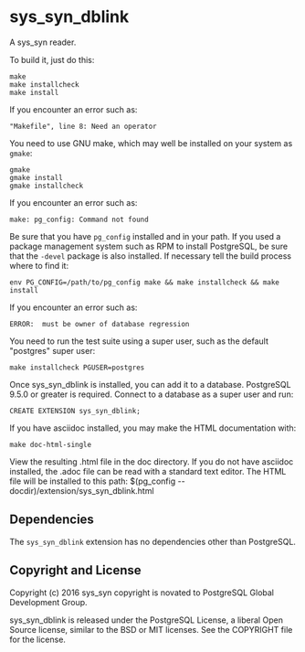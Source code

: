 sys_syn_dblink
=======

A sys_syn reader.

To build it, just do this:

    make
    make installcheck
    make install

If you encounter an error such as:

    "Makefile", line 8: Need an operator

You need to use GNU make, which may well be installed on your system as
`gmake`:

    gmake
    gmake install
    gmake installcheck

If you encounter an error such as:

    make: pg_config: Command not found

Be sure that you have `pg_config` installed and in your path. If you used a
package management system such as RPM to install PostgreSQL, be sure that the
`-devel` package is also installed. If necessary tell the build process where
to find it:

    env PG_CONFIG=/path/to/pg_config make && make installcheck && make install

If you encounter an error such as:

    ERROR:  must be owner of database regression

You need to run the test suite using a super user, such as the default
"postgres" super user:

    make installcheck PGUSER=postgres

Once sys_syn_dblink is installed, you can add it to a database. PostgreSQL
9.5.0 or greater is required. Connect to a database as a super user and run:

    CREATE EXTENSION sys_syn_dblink;

If you have asciidoc installed, you may make the HTML documentation with:

    make doc-html-single

View the resulting .html file in the doc directory.  If you do not have
asciidoc installed, the .adoc file can be read with a standard text editor.
The HTML file will be installed to this path:
    $(pg_config --docdir)/extension/sys_syn_dblink.html

Dependencies
------------
The `sys_syn_dblink` extension has no dependencies other than PostgreSQL.

Copyright and License
---------------------

Copyright (c) 2016
sys_syn copyright is novated to PostgreSQL Global Development Group.

sys_syn_dblink is released under the PostgreSQL License, a liberal Open Source
license, similar to the BSD or MIT licenses.  See the COPYRIGHT file for the
license.
